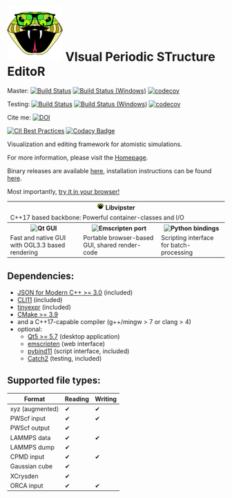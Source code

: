 # [![vipster](util/vipster.png)](https://sgsaenger.github.io/vipster) VIsual Periodic STructure EditoR

Master:
[![Build Status](https://travis-ci.com/sgsaenger/vipster.svg?branch=master)](https://travis-ci.com/sgsaenger/vipster)
[![Build Status (Windows)](https://ci.appveyor.com/api/projects/status/caoyp2efkyt6ly3x/branch/master?svg=true)](https://ci.appveyor.com/project/sgsaenger/vipster/branch/master)
[![codecov](https://codecov.io/gh/sgsaenger/vipster/branch/master/graph/badge.svg)](https://codecov.io/gh/sgsaenger/vipster)

Testing:
[![Build Status](https://travis-ci.com/sgsaenger/vipster.svg?branch=testing)](https://travis-ci.com/sgsaenger/vipster)
[![Build Status (Windows)](https://ci.appveyor.com/api/projects/status/caoyp2efkyt6ly3x/branch/testing?svg=true)](https://ci.appveyor.com/project/sgsaenger/vipster/branch/testing)
[![codecov](https://codecov.io/gh/sgsaenger/vipster/branch/testing/graph/badge.svg)](https://codecov.io/gh/sgsaenger/vipster)

Cite me: 
[![DOI](https://zenodo.org/badge/21859848.svg)](https://zenodo.org/badge/latestdoi/21859848)


[![CII Best Practices](https://bestpractices.coreinfrastructure.org/projects/2166/badge)](https://bestpractices.coreinfrastructure.org/projects/2166)
[![Codacy Badge](https://api.codacy.com/project/badge/Grade/a276a159c93f47768c59dc264750f9f5)](https://www.codacy.com/app/sgsaenger/vipster?utm_source=github.com&amp;utm_medium=referral&amp;utm_content=sgsaenger/vipster&amp;utm_campaign=Badge_Grade)


Visualization and editing framework for atomistic simulations.

For more information, please visit the [Homepage](https://sgsaenger.github.io/vipster).

Binary releases are available [here](https://github.com/sgsaenger/vipster/releases),
installation instructions can be found [here](INSTALL.md).

Most importantly, [try it in your browser!](https://sgsaenger.github.io/vipster/emscripten/index.html)

<table align="center">
  <tr>
    <th colspan=3>
      <img src="util/vipster.png" height=16>
      Libvipster
    </th>
  </tr>
  <tr>
    <td colspan=3>C++17 based backbone: Powerful container-classes and I/O</td>
  </tr>
  <tr>
    <th>
      <img src="https://s3-eu-west-1.amazonaws.com/qt-files/logos/built-with-Qt_Horizontal_Small.png" alt="Qt GUI" height=18>
    </th>
    <th>
      <img src="https://raw.githubusercontent.com/emscripten-core/emscripten/master/media/switch_logo.png" alt="Emscripten port" height=60>
    </th>
    <th>
      <img src="https://www.python.org/static/community_logos/python-logo-master-v3-TM.png" alt="Python bindings" height=36>
    </th>
  </tr>
  <tr>
    <td>Fast and native GUI with OGL3.3 based rendering</td>
    <td>Portable browser-based GUI, shared render-code</td>
    <td>Scripting interface for batch-processing</td>
  </tr>
</table>

## Dependencies:

- [JSON for Modern C++ >= 3.0](https://github.com/nlohmann/json) (included)
- [CLI11](https://github.com/CLIUtils/CLI11) (included)
- [tinyexpr](https://github.com/codeplea/tinyexpr) (included)
- [CMake >= 3.9](https://cmake.org)
- and a C++17-capable compiler (g++/mingw > 7 or clang > 4)
- optional:
    - [Qt5 >= 5.7](https://www.qt.io) (desktop application)
    - [emscripten](http://kripken.github.io/emscripten-site) (web interface)
    - [pybind11](https://github.com/pybind/pybind11) (script interface, included)
    - [Catch2](https://github.com/catchorg/Catch2) (testing, included)

## Supported file types:

| Format          | Reading  | Writing  |
|-----------------|----------|----------|
| xyz (augmented) | &#10004; | &#10004; |
| PWScf input     | &#10004; | &#10004; |
| PWScf output    | &#10004; |          |
| LAMMPS data     | &#10004; | &#10004; |
| LAMMPS dump     | &#10004; |          |
| CPMD input      | &#10004; | &#10004; |
| Gaussian cube   | &#10004; |          |
| XCrysden        | &#10004; |          |
| ORCA input      | &#10004; | &#10004; |
